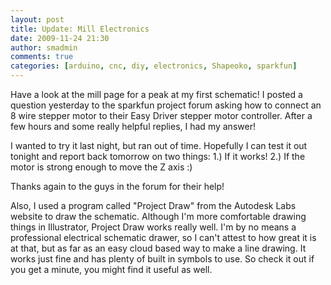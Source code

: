 ```yaml
---
layout: post
title: Update: Mill Electronics
date: 2009-11-24 21:30
author: smadmin
comments: true
categories: [arduino, cnc, diy, electronics, Shapeoko, sparkfun]
---
```

Have a look at the mill page for a peak at my first schematic! I posted a question yesterday to the sparkfun project forum asking how to connect an 8 wire stepper motor to their Easy Driver stepper motor controller. After a few hours and some really helpful replies, I had my answer!

I wanted to try it last night, but ran out of time. Hopefully I can test it out tonight and report back tomorrow on two things:
1.) If it works!
2.) If the motor is strong enough to move the Z axis :)

Thanks again to the guys in the forum for their help!

Also, I used a program called "Project Draw" from the Autodesk Labs website to draw the schematic. Although I'm more comfortable drawing things in Illustrator, Project Draw works really well. I'm by no means a professional electrical schematic drawer, so I can't attest to how great it is at that, but as far as an easy cloud based way to make a line drawing. It works just fine and has plenty of built in symbols to use. So check it out if you get a minute, you might find it useful as well. 
